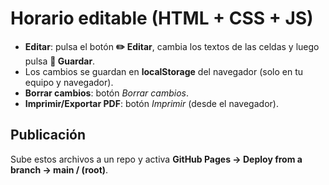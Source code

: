 # Horario editable (HTML + CSS + JS)

- **Editar**: pulsa el botón **✏️ Editar**, cambia los textos de las celdas y luego pulsa **💾 Guardar**.  
- Los cambios se guardan en **localStorage** del navegador (solo en tu equipo y navegador).  
- **Borrar cambios**: botón *Borrar cambios*.  
- **Imprimir/Exportar PDF**: botón *Imprimir* (desde el navegador).

## Publicación
Sube estos archivos a un repo y activa **GitHub Pages → Deploy from a branch → main / (root)**.
